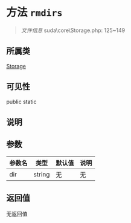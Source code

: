 # 方法 `rmdirs`

> *文件信息* suda\core\Storage.php: 125~149

## 所属类 

[Storage](../Storage.md)

## 可见性

 public static

## 说明



## 参数


| 参数名 | 类型 | 默认值 | 说明 |
|--------|-----|-------|-------|
| dir |  string | 无 | 无 |



## 返回值

无返回值
